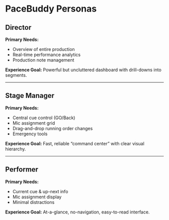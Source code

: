 # PaceBuddy Personas

## Director
**Primary Needs:**
- Overview of entire production
- Real-time performance analytics
- Production note management

**Experience Goal:**
Powerful but uncluttered dashboard with drill-downs into segments.

---

## Stage Manager
**Primary Needs:**
- Central cue control (GO/Back)
- Mic assignment grid
- Drag-and-drop running order changes
- Emergency tools

**Experience Goal:**
Fast, reliable “command center” with clear visual hierarchy.

---

## Performer
**Primary Needs:**
- Current cue & up-next info
- Mic assignment display
- Minimal distractions

**Experience Goal:**
At-a-glance, no-navigation, easy-to-read interface.
